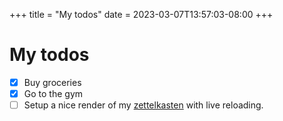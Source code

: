 +++
title = "My todos"
date = 2023-03-07T13:57:03-08:00
+++
# My todos

- [x] Buy groceries
- [x] Go to the gym
- [ ] Setup a nice render of my [zettelkasten](zettelkasten.md) with live reloading.